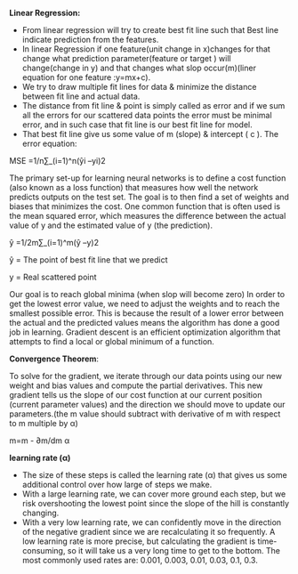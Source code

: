 **Linear Regression:**

- From linear regression will try to create best fit line such that Best line indicate prediction from the features.
- In linear Regression if one feature(unit change in x)changes  for that change what prediction parameter(feature or target ) will change(change in y) and that changes what slop occur(m)(liner equation for one feature :y=mx+c).
- We try to draw multiple fit lines for data & minimize the distance between fit line and actual data.
- The distance from fit line & point is simply called as error and if we sum all the errors for our scattered data points  the error must be minimal error, and in such case that fit line is our best fit line for model.
- That best fit line give us some value of m (slope) & intercept ( c ).
The error equation:

MSE =1/n∑_(i=1)^n(ŷi –yi)2


The primary set-up for learning neural networks is to define a cost function (also known as a loss function) that measures how well the network predicts outputs on the test set.
The goal is to then find a set of weights and biases that minimizes the cost. One common function that is often used is the mean squared error, which measures the difference between the actual value of y and the estimated value of y (the prediction).

ŷ =1/2m∑_(i=1)^m(ŷ –y)2

ŷ = The point of best fit line that we predict

y = Real scattered point

Our goal is to reach global minima (when slop will become zero)
In order to get the lowest error value, we need to adjust the weights and to reach the smallest possible error. This is because the result of a lower error between the actual and the predicted values means the algorithm has done a good job in learning. Gradient descent is an efficient optimization algorithm that attempts to find a local or global minimum of a function.

**Convergence Theorem**:

To solve for the gradient, we iterate through our data points using our new weight and bias values and compute the partial derivatives. This new gradient tells us the slope of our cost function at our current position (current parameter values) and the direction we should move to update our parameters.(the m value should subtract with derivative of m with respect to m multiple by  α)

m=m -  ∂m/dm α

**learning rate (α)**

- The size of these steps is called the learning rate (α) that gives us some additional control over how large of steps we make. 
- With a large learning rate, we can cover more ground each step, but we risk overshooting the lowest point since the slope of the hill is constantly changing.
- With a very low learning rate, we can confidently move in the direction of the negative gradient since we are recalculating it so frequently. A low learning rate is more precise, but calculating the gradient is time-consuming, so it will take us a very long time to get to the bottom. The most commonly used rates are: 0.001, 0.003, 0.01, 0.03, 0.1, 0.3.


